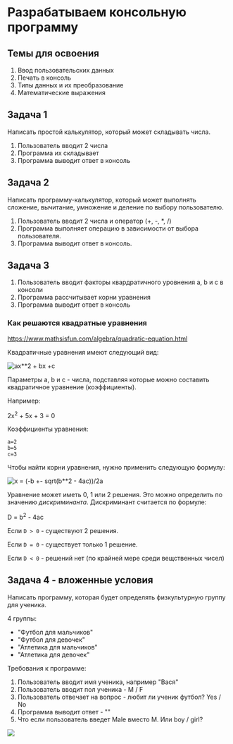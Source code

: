 # Разрабатываем консольную программу

## Темы для освоения

1. Ввод пользовательских данных
1. Печать в консоль
1. Типы данных и их преобразование
1. Математические выражения

## Задача 1

Написать простой калькулятор, который может складывать числа.

1. Пользователь вводит 2 числа
2. Программа их складывает
3. Программа выводит ответ в консоль

## Задача 2

Написать программу-калькулятор, который может выполнять 
сложение, вычитание, умножение и деление по выбору пользователю.

1. Пользователь вводит 2 числа и оператор (+, -, *, /)
2. Программа выполняет операцию в зависимости от выбора пользователя.
3. Программа выводит ответ в консоль.

## Задача 3

1. Пользователь вводит факторы квардратичного уровнения 
    a, b и c в консоли
2. Программа рассчитывает корни уравнения
3. Программа выводит ответ в консоль

### Как решаются квадратные уравнения

https://www.mathsisfun.com/algebra/quadratic-equation.html

Квадратичные уравнения имеют следующий вид:

![ax**2 + bx +c](https://www.mathsisfun.com/algebra/images/quadratic-equation.svg)

Параметры a, b и c - числа, подставляя которые можно составить квадратичное уравнение (коэффициенты).

Например:

2x<sup>2</sup> + 5x + 3 = 0

Коэффициенты уравнения:

    a=2
    b=5
    c=3


Чтобы найти корни уравнения, нужно применить следующую формулу:

![x = (-b +- sqrt(b**2 - 4ac))/2a](https://www.mathsisfun.com/algebra/images/quadratic-formula.svg)

Уравнение может иметь 0, 1 или 2 решения. 
Это можно определить по значению *дискриминанта*.
Дискриминант считается по формуле:

D = b<sup>2</sup> - 4ac

Если `D > 0` - существуют 2 решения. 

Если `D = 0` - существует только 1 решение.

Если `D < 0` - решений нет (по крайней мере среди вещственных чисел)  

## Задача 4 - вложенные условия

Написать программу, которая будет определять физкультурную группу для ученика.

4 группы:

* "Футбол для мальчиков"
* "Футбол для девочек"
* "Атлетика для мальчиков"
* "Атлетика для девочек"

Требования к программе:

1. Пользователь вводит имя ученика, например "Вася"
2. Пользователь вводит пол ученика - M / F
3. Пользователь отвечает на вопрос - любит ли ученик футбол? Yes / No
4. Программа выводит ответ - ""
5. Что если пользователь введет Male вместо M. Или boy / girl?

![](https://media.wnyc.org/i/800/0/c/85/photologue/photos/113752.jpg)
